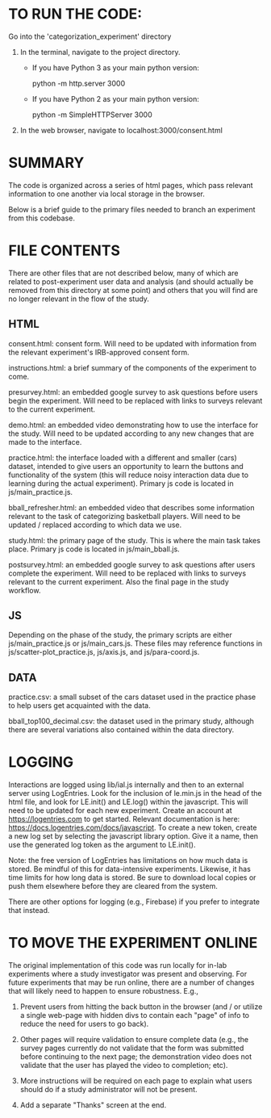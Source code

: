 # TO RUN THE CODE: 

Go into the 'categorization_experiment' directory

1. In the terminal, navigate to the project directory. 
	- If you have Python 3 as your main python version:
	
		python -m http.server 3000

	- If you have Python 2 as your main python version:
	
		python -m SimpleHTTPServer 3000

2. In the web browser, navigate to localhost:3000/consent.html


# SUMMARY 

The code is organized across a series of html pages, which pass relevant information to one another via local storage in the browser. 

Below is a brief guide to the primary files needed to branch an experiment from this codebase. 


# FILE CONTENTS

There are other files that are not described below, many of which are related to post-experiment user data and analysis (and should actually be removed from this directory at some point) and others that you will find are no longer relevant in the flow of the study. 

## HTML

consent.html: consent form. Will need to be updated with information from the relevant experiment's IRB-approved consent form.

instructions.html: a brief summary of the components of the experiment to come.  

presurvey.html: an embedded google survey to ask questions before users begin the experiment. Will need to be replaced with links to surveys relevant to the current experiment. 

demo.html: an embedded video demonstrating how to use the interface for the study. Will need to be updated according to any new changes that are made to the interface.

practice.html: the interface loaded with a different and smaller (cars) dataset, intended to give users an opportunity to learn the buttons and functionality of the system (this will reduce noisy interaction data due to learning during the actual experiment). Primary js code is located in js/main_practice.js.

bball_refresher.html: an embedded video that describes some information relevant to the task of categorizing basketball players. Will need to be updated / replaced according to which data we use. 

study.html: the primary page of the study. This is where the main task takes place. Primary js code is located in js/main_bball.js.

postsurvey.html: an embedded google survey to ask questions after users complete the experiment. Will need to be replaced with links to surveys relevant to the current experiment. Also the final page in the study workflow.

## JS

Depending on the phase of the study, the primary scripts are either js/main_practice.js or js/main_cars.js. These files may reference functions in js/scatter-plot_practice.js, js/axis.js, and js/para-coord.js. 

## DATA

practice.csv: a small subset of the cars dataset used in the practice phase to help users get acquainted with the data. 

bball_top100_decimal.csv: the dataset used in the primary study, although there are several variations also contained within the data directory.



# LOGGING

Interactions are logged using lib/ial.js internally and then to an external server using LogEntries. Look for the inclusion of le.min.js in the head of the html file, and look for LE.init() and LE.log() within the javascript. This will need to be updated for each new experiment. Create an account at https://logentries.com to get started. Relevant documentation is here: https://docs.logentries.com/docs/javascript. To create a new token, create a new log set by selecting the javascript library option. Give it a name, then use the generated log token as the argument to LE.init(). 

Note: the free version of LogEntries has limitations on how much data is stored. Be mindful of this for data-intensive experiments. Likewise, it has time limits for how long data is stored. Be sure to download local copies or push them elsewhere before they are cleared from the system. 

There are other options for logging (e.g., Firebase) if you prefer to integrate that instead. 


# TO MOVE THE EXPERIMENT ONLINE 

The original implementation of this code was run locally for in-lab experiments where a study investigator was present and observing. For future experiments that may be run online, there are a number of changes that will likely need to happen to ensure robustness. E.g., 

1. Prevent users from hitting the back button in the browser (and / or utilize a single web-page with hidden divs to contain each "page" of info to reduce the need for users to go back). 

2. Other pages will require validation to ensure complete data (e.g., the survey pages currently do not validate that the form was submitted before continuing to the next page; the demonstration video does not validate that the user has played the video to completion; etc).  

3. More instructions will be required on each page to explain what users should do if a study administrator will not be present. 

4. Add a separate "Thanks" screen at the end.